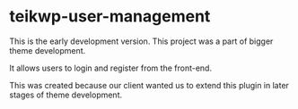 # teikwp-user-management
This is the early development version.
This project was a part of bigger theme development.

It allows users to login and register from the front-end.

This was created because our client wanted us to extend this plugin in later stages of theme development.
